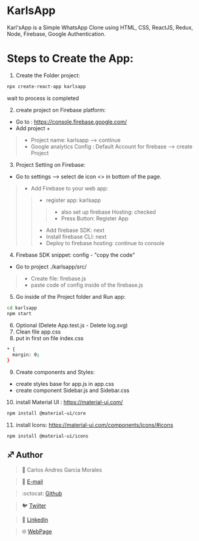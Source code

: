 # KarlsApp
Karl'sApp is a Simple WhatsApp Clone using HTML, CSS, ReactJS, Redux, Node, Firebase, Google Authentication.

# Steps to Create the App:

1. Create the Folder project:
```sh
npx create-react-app karlsapp
```
wait to process is completed

2. create project on Firebase platform:
- Go to : https://console.firebase.google.com/
- Add project +
> - Project name: karlsapp --> continue
> - Google analytics Config : Default Account for firebase --> create Project

3. Project Setting on Firebase:
- Go to settings --> select de icon <> in bottom of the page.
> - Add Firebase to your web app:
> > - register app: karlsapp
> > > - also set up firebase Hosting: checked
> > > - Press Button: Register App
> > - Add firebase SDK: next
> > - Install firebase CLI: next
> > - Deploy to firebase hosting: continue to console

4. Firebase SDK snippet: config - "copy the code"
- Go to project ./karlsapp/src/
> - Create file: firebase.js
> - paste code of config inside of the firebase.js


5. Go inside of the Project folder and Run app:
```sh
cd karlsapp
npm start
```
6. Optional (Delete App.test.js - Delete log.svg)
7. Clean file app.css
8. put in first on file index.css
```sh
* {
  margin: 0;
}
```
9. Create components and Styles:
- create styles base for app.js in app.css
- create component Sidebar.js and Sidebar.css

10. install Material UI : https://material-ui.com/
```sh
npm install @material-ui/core
```

11. install Icons: https://material-ui.com/components/icons/#icons

```sh
npm install @material-ui/icons
```





## :sagittarius: Author

> :man: Carlos Andres Garcia Morales

> :e-mail: [E-mail](agzsoftsi@gmail.com)

> :octocat: [Github](https://github.com/agzsoftsi)

> :bird: [Twiiter](https://twitter.com/karlgarmor)

> :blue_book: [Linkedin](https://twitter.com/karlgarmor)

> :globe_with_meridians: [WebPage](https://www.agzsoftsi.tech/)
